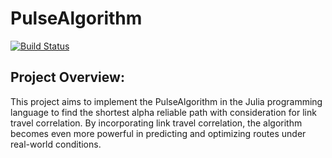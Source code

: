 # PulseAlgorithm

[![Build Status](https://github.com/EstebanLeiva/PulseAlgorithm.jl/actions/workflows/CI.yml/badge.svg?branch=master)](https://github.com/EstebanLeiva/PulseAlgorithm.jl/actions/workflows/CI.yml?query=branch%3Amaster)

## Project Overview:

This project aims to implement the PulseAlgorithm in the Julia programming language to find the shortest alpha reliable path with consideration for link travel correlation. By incorporating link travel correlation, the algorithm becomes even more powerful in predicting and optimizing routes under real-world conditions.
